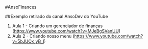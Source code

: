 #AnsoFinances

##Exemplo retirado do canal AnsoDev do YouTube

1. Aula 1 - Criando um gerenciador de finanças (https://www.youtube.com/watch?v=MJeBgSVanUU)
1. Aula 2 - Criando nosso menu (https://www.youtube.com/watch?v=5bJUOx_yB_I)